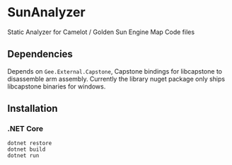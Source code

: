 # SunAnalyzer
Static Analyzer for Camelot / Golden Sun Engine Map Code files

## Dependencies

Depends on `Gee.External.Capstone`, Capstone bindings for libcapstone to disassemble arm assembly. Currently the library nuget package only ships libcapstone binaries for windows.

## Installation

### .NET Core

```
dotnet restore
dotnet build
dotnet run
```
